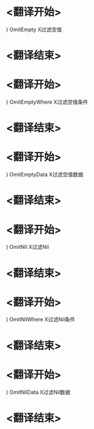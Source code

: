 
# <翻译开始>
) OmitEmpty
X过滤空值
# <翻译结束>

# <翻译开始>
) OmitEmptyWhere
X过滤空值条件
# <翻译结束>

# <翻译开始>
) OmitEmptyData
X过滤空值数据
# <翻译结束>

# <翻译开始>
) OmitNil
X过滤Nil
# <翻译结束>

# <翻译开始>
) OmitNilWhere
X过滤Nil条件
# <翻译结束>

# <翻译开始>
) OmitNilData
X过滤Nil数据
# <翻译结束>
